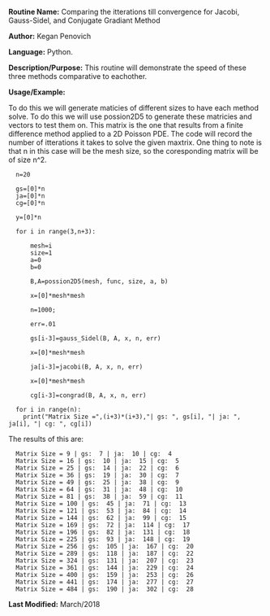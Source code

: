 **Routine Name:**           Comparing the itterations till convergence for Jacobi, Gauss-Sidel, and Conjugate Gradiant Method

**Author:** Kegan Penovich

**Language:** Python.

**Description/Purpose:** This routine will demonstrate the speed of these three methods comparative to eachother.

**Usage/Example:**

To do this we will generate maticies of different sizes to have each method solve. To do this we will use possion2D5 to generate these matricies and vectors to test them on.
This matrix is the one that results from a finite difference method applied to a 2D Poisson PDE. The code will record the number of itterations it takes to solve the given maxtrix.
One thing to note is that n in this case will be the mesh size, so the coresponding matrix will be of size n^2. 

      n=20 

      gs=[0]*n
      ja=[0]*n
      cg=[0]*n

      y=[0]*n

      for i in range(3,n+3):

          mesh=i
          size=1
          a=0
          b=0

          B,A=possion2D5(mesh, func, size, a, b)

          x=[0]*mesh*mesh

          n=1000;

          err=.01

          gs[i-3]=gauss_Sidel(B, A, x, n, err)

          x=[0]*mesh*mesh

          ja[i-3]=jacobi(B, A, x, n, err)

          x=[0]*mesh*mesh

          cg[i-3]=congrad(B, A, x, n, err)
          
      for i in range(n):
        print("Matrix Size =",(i+3)*(i+3),"| gs: ", gs[i], "| ja: ", ja[i], "| cg: ", cg[i])

The results of this are:

      Matrix Size = 9 | gs:  7 | ja:  10 | cg:  4
      Matrix Size = 16 | gs:  10 | ja:  15 | cg:  5
      Matrix Size = 25 | gs:  14 | ja:  22 | cg:  6
      Matrix Size = 36 | gs:  19 | ja:  30 | cg:  7
      Matrix Size = 49 | gs:  25 | ja:  38 | cg:  9
      Matrix Size = 64 | gs:  31 | ja:  48 | cg:  10
      Matrix Size = 81 | gs:  38 | ja:  59 | cg:  11
      Matrix Size = 100 | gs:  45 | ja:  71 | cg:  13
      Matrix Size = 121 | gs:  53 | ja:  84 | cg:  14
      Matrix Size = 144 | gs:  62 | ja:  99 | cg:  15
      Matrix Size = 169 | gs:  72 | ja:  114 | cg:  17
      Matrix Size = 196 | gs:  82 | ja:  131 | cg:  18
      Matrix Size = 225 | gs:  93 | ja:  148 | cg:  19
      Matrix Size = 256 | gs:  105 | ja:  167 | cg:  20
      Matrix Size = 289 | gs:  118 | ja:  187 | cg:  22
      Matrix Size = 324 | gs:  131 | ja:  207 | cg:  23
      Matrix Size = 361 | gs:  144 | ja:  229 | cg:  24
      Matrix Size = 400 | gs:  159 | ja:  253 | cg:  26
      Matrix Size = 441 | gs:  174 | ja:  277 | cg:  27
      Matrix Size = 484 | gs:  190 | ja:  302 | cg:  28

**Last Modified:** March/2018
